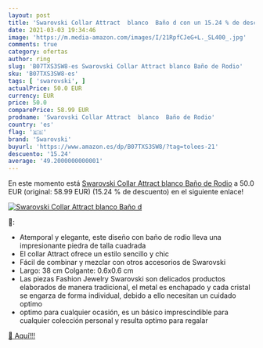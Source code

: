 ```yaml
---
layout: post
title: 'Swarovski Collar Attract  blanco  Baño d con un 15.24 % de descuento'
date: 2021-03-03 19:34:46
image: 'https://m.media-amazon.com/images/I/21RpfCJeG+L._SL400_.jpg'
comments: true
category: ofertas
author: ring
slug: 'B07TXS3SW8-es Swarovski Collar Attract blanco Baño de Rodio'
sku: 'B07TXS3SW8-es'
tags: [ 'swarovski', ]
actualPrice: 50.0 EUR
currency: EUR
price: 50.0
comparePrice: 58.99 EUR
prodname: 'Swarovski Collar Attract  blanco  Baño de Rodio'
country: 'es'
flag: '🇪🇸'
brand: 'Swarovski'
buyurl: 'https://www.amazon.es/dp/B07TXS3SW8/?tag=tolees-21'
descuento: '15.24'
average: '49.2000000000001'
---
```


En este momento está [Swarovski Collar Attract  blanco  Baño de Rodio](https://www.amazon.es/dp/B07TXS3SW8/?tag=tolees-21) a 50.0 EUR (original: 58.99 EUR) (15.24 %  de descuento) en el siguiente enlace!

[![Swarovski Collar Attract  blanco  Baño d](https://m.media-amazon.com/images/I/21RpfCJeG+L._SL400_.jpg)](https://www.amazon.es/dp/B07TXS3SW8/?tag=tolees-21)

🔎:

- Atemporal y elegante, este diseño con baño de rodio lleva una impresionante piedra de talla cuadrada
- El collar Attract ofrece un estilo sencillo y chic
- Fácil de combinar y mezclar con otros accesorios de Swarovski
- Largo: 38 cm Colgante: 0.6x0.6 cm
- Las piezas Fashion Jewelry Swarovski son delicados productos elaborados de manera tradicional, el metal es enchapado y cada cristal se engarza de forma individual, debido a ello necesitan un cuidado optimo
- optimo para cualquier ocasión, es un básico imprescindible para cualquier colección personal y resulta optimo para regalar

[🛒 Aquí!!!](https://www.amazon.es/dp/B07TXS3SW8/?tag=tolees-21)
